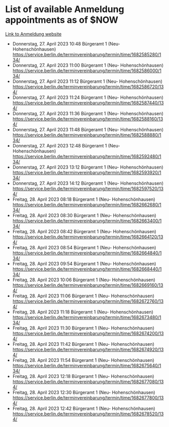 # List of available Anmeldung appointments as of $NOW
[Link to Anmeldung website](https://service.berlin.de/terminvereinbarung/termin/tag.php?termin=1&anliegen[]=120686&dienstleisterlist=122210,122217,327316,122219,327312,122227,327314,122231,327346,122243,327348,122254,122252,329742,122260,329745,122262,329748,122271,327278,122273,327274,122277,327276,330436,122280,327294,122282,327290,122284,327292,122291,327270,122285,327266,122286,327264,122296,327268,150230,329760,122297,327286,122294,327284,122312,329763,122314,329775,122304,327330,122311,327334,122309,327332,317869,122281,327352,122279,329772,122283,122276,327324,122274,327326,122267,329766,122246,327318,122251,327320,122257,327322,122208,327298,122226,327300&herkunft=http%3A%2F%2Fservice.berlin.de%2Fdienstleistung%2F120686%2F)
- Donnerstag, 27. April 2023 10:48 Bürgeramt 1 (Neu- Hohenschönhausen) https://service.berlin.de/terminvereinbarung/termin/time/1682585280/134/
- Donnerstag, 27. April 2023 11:00 Bürgeramt 1 (Neu- Hohenschönhausen) https://service.berlin.de/terminvereinbarung/termin/time/1682586000/134/
- Donnerstag, 27. April 2023 11:12 Bürgeramt 1 (Neu- Hohenschönhausen) https://service.berlin.de/terminvereinbarung/termin/time/1682586720/134/
- Donnerstag, 27. April 2023 11:24 Bürgeramt 1 (Neu- Hohenschönhausen) https://service.berlin.de/terminvereinbarung/termin/time/1682587440/134/
- Donnerstag, 27. April 2023 11:36 Bürgeramt 1 (Neu- Hohenschönhausen) https://service.berlin.de/terminvereinbarung/termin/time/1682588160/134/
- Donnerstag, 27. April 2023 11:48 Bürgeramt 1 (Neu- Hohenschönhausen) https://service.berlin.de/terminvereinbarung/termin/time/1682588880/134/
- Donnerstag, 27. April 2023 12:48 Bürgeramt 1 (Neu- Hohenschönhausen) https://service.berlin.de/terminvereinbarung/termin/time/1682592480/134/
- Donnerstag, 27. April 2023 13:12 Bürgeramt 1 (Neu- Hohenschönhausen) https://service.berlin.de/terminvereinbarung/termin/time/1682593920/134/
- Donnerstag, 27. April 2023 14:12 Bürgeramt 1 (Neu- Hohenschönhausen) https://service.berlin.de/terminvereinbarung/termin/time/1682597520/134/
- Freitag, 28. April 2023 08:18 Bürgeramt 1 (Neu- Hohenschönhausen) https://service.berlin.de/terminvereinbarung/termin/time/1682662680/134/
- Freitag, 28. April 2023 08:30 Bürgeramt 1 (Neu- Hohenschönhausen) https://service.berlin.de/terminvereinbarung/termin/time/1682663400/134/
- Freitag, 28. April 2023 08:42 Bürgeramt 1 (Neu- Hohenschönhausen) https://service.berlin.de/terminvereinbarung/termin/time/1682664120/134/
- Freitag, 28. April 2023 08:54 Bürgeramt 1 (Neu- Hohenschönhausen) https://service.berlin.de/terminvereinbarung/termin/time/1682664840/134/
- Freitag, 28. April 2023 09:54 Bürgeramt 1 (Neu- Hohenschönhausen) https://service.berlin.de/terminvereinbarung/termin/time/1682668440/134/
- Freitag, 28. April 2023 10:06 Bürgeramt 1 (Neu- Hohenschönhausen) https://service.berlin.de/terminvereinbarung/termin/time/1682669160/134/
- Freitag, 28. April 2023 11:06 Bürgeramt 1 (Neu- Hohenschönhausen) https://service.berlin.de/terminvereinbarung/termin/time/1682672760/134/
- Freitag, 28. April 2023 11:18 Bürgeramt 1 (Neu- Hohenschönhausen) https://service.berlin.de/terminvereinbarung/termin/time/1682673480/134/
- Freitag, 28. April 2023 11:30 Bürgeramt 1 (Neu- Hohenschönhausen) https://service.berlin.de/terminvereinbarung/termin/time/1682674200/134/
- Freitag, 28. April 2023 11:42 Bürgeramt 1 (Neu- Hohenschönhausen) https://service.berlin.de/terminvereinbarung/termin/time/1682674920/134/
- Freitag, 28. April 2023 11:54 Bürgeramt 1 (Neu- Hohenschönhausen) https://service.berlin.de/terminvereinbarung/termin/time/1682675640/134/
- Freitag, 28. April 2023 12:18 Bürgeramt 1 (Neu- Hohenschönhausen) https://service.berlin.de/terminvereinbarung/termin/time/1682677080/134/
- Freitag, 28. April 2023 12:30 Bürgeramt 1 (Neu- Hohenschönhausen) https://service.berlin.de/terminvereinbarung/termin/time/1682677800/134/
- Freitag, 28. April 2023 12:42 Bürgeramt 1 (Neu- Hohenschönhausen) https://service.berlin.de/terminvereinbarung/termin/time/1682678520/134/
